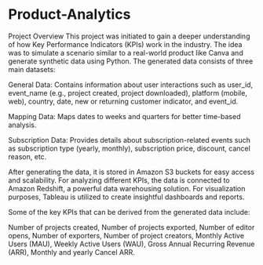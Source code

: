 # Product-Analytics

Project Overview
This project was initiated to gain a deeper understanding of how Key Performance Indicators (KPIs) work in the industry. The idea was to simulate a scenario similar to a real-world product like Canva and generate synthetic data using Python. The generated data consists of three main datasets:

General Data: Contains information about user interactions such as user_id, event_name (e.g., project created, project downloaded), platform (mobile, web), country, date, new or returning customer indicator, and event_id.

Mapping Data: Maps dates to weeks and quarters for better time-based analysis.

Subscription Data: Provides details about subscription-related events such as subscription type (yearly, monthly), subscription price, discount, cancel reason, etc.

After generating the data, it is stored in Amazon S3 buckets for easy access and scalability. For analyzing different KPIs, the data is connected to Amazon Redshift, a powerful data warehousing solution. For visualization purposes, Tableau is utilized to create insightful dashboards and reports.

Some of the key KPIs that can be derived from the generated data include:

Number of projects created,
Number of projects exported,
Number of editor opens,
Number of exporters,
Number of project creators,
Monthly Active Users (MAU),
Weekly Active Users (WAU),
Gross Annual Recurring Revenue (ARR),
Monthly and yearly Cancel ARR.

